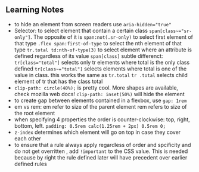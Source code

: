 ## Learning Notes
- to hide an element from screen readers use `aria-hidden="true"`
- Selector:
to select element that contain a certain class `span[class~="sr-only"]`. The opposite of it is `span:not(.sr-only)`
to select first element of that type `.flex span:first-of-type`
to select the nth element of that type `tr.total td:nth-of-type(3)`
to select element where an attribute is defined regardless of its value `span[class]`
subtle differenct: 
`tr[class="total"]` selects only tr elements where total is the only class defined
`tr[class~="total"]` selects elements where total is one of the value in class. this works the same as `tr.total`
`tr .total` selects child element of tr that has the class total
- `clip-path: circle(40%);` is pretty cool. More shapes are available, check mozilla web docs!
`clip-path: inset(50%)` will hide the element 
- to create gap between elements contained in a flexbox, use `gap: 1rem`
- em vs rem: em refer to size of the parent element rem refers to size of the root element
- when specifying 4 properties the order is counter-clockwise: top, right, bottom, left. `padding: 0.5rem calc(1.25rem + 2px) 0.5rem 0;`
- `z-index` determines which element will go on top in case they cover each other
- to ensure that a rule always apply regardless of order and spcificity and do not get overritten , add `!important` to the CSS value. This is needed because by right the rule defined later will have precedent over earlier defined rules